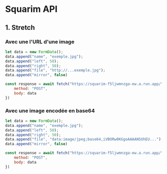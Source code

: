 # Squarim API

## 1. Stretch

### Avec une l'URL d'une image

```javascript
let data = new FormData();
data.append("name", "exemple.jpg");
data.append("left", 50);
data.append("right", 50); 
data.append("file", "http://...exemple.jpg");
data.append("mirror", false)

const response = await fetch("https://squarim-f5ljwmnzga-ew.a.run.app/", {
    method: "POST",
    body: data
})
```

### Avec une image encodée en base64

```javascript
let data = new FormData();
data.append("name", "exemple.jpg");
data.append("left", 50);
data.append("right", 50); 
data.append("file", "data:image/jpeg;base64,iVBORw0KGgoAAAANSUhEU...");
data.append("mirror", false)

const response = await fetch("https://squarim-f5ljwmnzga-ew.a.run.app/", {
    method: "POST",
    body: data
})
```
